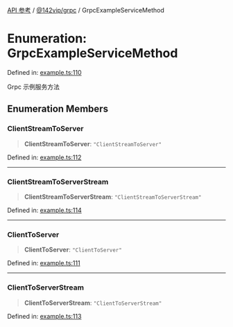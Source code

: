 [API 参考](../../../index.md) / [@142vip/grpc](../index.md) / GrpcExampleServiceMethod

# Enumeration: GrpcExampleServiceMethod

Defined in: [example.ts:110](https://github.com/142vip/core-x/blob/15d5bc9ef4bece78c0e60bdf074a2d245f625100/packages/grpc/src/example.ts#L110)

Grpc 示例服务方法

## Enumeration Members

### ClientStreamToServer

> **ClientStreamToServer**: `"ClientStreamToServer"`

Defined in: [example.ts:112](https://github.com/142vip/core-x/blob/15d5bc9ef4bece78c0e60bdf074a2d245f625100/packages/grpc/src/example.ts#L112)

***

### ClientStreamToServerStream

> **ClientStreamToServerStream**: `"ClientStreamToServerStream"`

Defined in: [example.ts:114](https://github.com/142vip/core-x/blob/15d5bc9ef4bece78c0e60bdf074a2d245f625100/packages/grpc/src/example.ts#L114)

***

### ClientToServer

> **ClientToServer**: `"ClientToServer"`

Defined in: [example.ts:111](https://github.com/142vip/core-x/blob/15d5bc9ef4bece78c0e60bdf074a2d245f625100/packages/grpc/src/example.ts#L111)

***

### ClientToServerStream

> **ClientToServerStream**: `"ClientToServerStream"`

Defined in: [example.ts:113](https://github.com/142vip/core-x/blob/15d5bc9ef4bece78c0e60bdf074a2d245f625100/packages/grpc/src/example.ts#L113)
